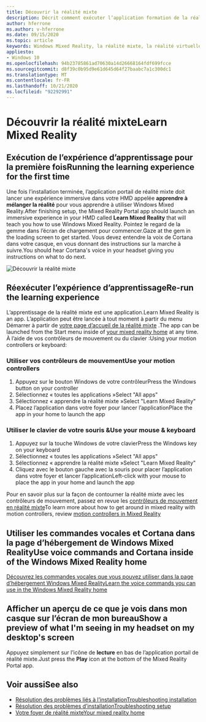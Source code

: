 ```yaml
---
title: Découvrir la réalité mixte
description: Décrit comment exécuter l’application formation de la réalité mixte, qui vous apprend à utiliser et à parcourir Windows Mixed Reality.
author: hferrone
ms.author: v-hferrone
ms.date: 09/15/2020
ms.topic: article
keywords: Windows Mixed Reality, la réalité mixte, la réalité virtuelle, VR, MR, didacticiel, prise en main
appliesto:
- Windows 10
ms.openlocfilehash: 94b23785861ad70630a14d26668164fdf699fcce
ms.sourcegitcommit: d8f39c0b95d9e61d645d64f27baabc7a1c300dc1
ms.translationtype: MT
ms.contentlocale: fr-FR
ms.lasthandoff: 10/21/2020
ms.locfileid: "92292991"
---
```

# <a name="learn-mixed-reality"></a><span data-ttu-id="7ca9e-104">Découvrir la réalité mixte</span><span class="sxs-lookup"><span data-stu-id="7ca9e-104">Learn Mixed Reality</span></span>

## <a name="running-the-learning-experience-for-the-first-time"></a><span data-ttu-id="7ca9e-105">Exécution de l’expérience d’apprentissage pour la première fois</span><span class="sxs-lookup"><span data-stu-id="7ca9e-105">Running the learning experience for the first time</span></span>

<span data-ttu-id="7ca9e-106">Une fois l’installation terminée, l’application portail de réalité mixte doit lancer une expérience immersive dans votre HMD appelée **apprendre à mélanger la réalité** pour vous apprendre à utiliser Windows Mixed Reality.</span><span class="sxs-lookup"><span data-stu-id="7ca9e-106">After finishing setup, the Mixed Reality Portal app should launch an immersive experience in your HMD called **Learn Mixed Reality** that will teach you how to use Windows Mixed Reality.</span></span> <span data-ttu-id="7ca9e-107">Pointez le regard de la gemme dans l’écran de chargement pour commencer.</span><span class="sxs-lookup"><span data-stu-id="7ca9e-107">Gaze at the gem in the loading screen to get started.</span></span> <span data-ttu-id="7ca9e-108">Vous devez entendre la voix de Cortana dans votre casque, en vous donnant des instructions sur la marche à suivre.</span><span class="sxs-lookup"><span data-stu-id="7ca9e-108">You should hear Cortana's voice in your headset giving you instructions on what to do next.</span></span>

![Découvrir la réalité mixte](images/file-learnmixedrealitystart.png)

## <a name="re-run-the-learning-experience"></a><span data-ttu-id="7ca9e-110">Réexécuter l’expérience d’apprentissage</span><span class="sxs-lookup"><span data-stu-id="7ca9e-110">Re-run the learning experience</span></span>

<span data-ttu-id="7ca9e-111">L’apprentissage de la réalité mixte est une application.</span><span class="sxs-lookup"><span data-stu-id="7ca9e-111">Learn Mixed Reality is an app.</span></span> <span data-ttu-id="7ca9e-112">L’application peut être lancée à tout moment à partir du menu Démarrer à partir de [votre page d’accueil de la réalité mixte](your-mixed-reality-home.md) .</span><span class="sxs-lookup"><span data-stu-id="7ca9e-112">The app can be launched from the Start menu inside of [your mixed reality home](your-mixed-reality-home.md) at any time.</span></span> <span data-ttu-id="7ca9e-113">À l’aide de vos contrôleurs de mouvement ou du clavier :</span><span class="sxs-lookup"><span data-stu-id="7ca9e-113">Using your motion controllers or keyboard:</span></span>

### <a name="use-your-motion-controllers"></a><span data-ttu-id="7ca9e-114">Utiliser vos contrôleurs de mouvement</span><span class="sxs-lookup"><span data-stu-id="7ca9e-114">Use your motion controllers</span></span>

1. <span data-ttu-id="7ca9e-115">Appuyez sur le bouton Windows de votre contrôleur</span><span class="sxs-lookup"><span data-stu-id="7ca9e-115">Press the Windows button on your controller</span></span>
2. <span data-ttu-id="7ca9e-116">Sélectionnez « toutes les applications »</span><span class="sxs-lookup"><span data-stu-id="7ca9e-116">Select "All apps"</span></span>
3. <span data-ttu-id="7ca9e-117">Sélectionnez « apprendre la réalité mixte »</span><span class="sxs-lookup"><span data-stu-id="7ca9e-117">Select "Learn Mixed Reality"</span></span>
4. <span data-ttu-id="7ca9e-118">Placez l’application dans votre foyer pour lancer l’application</span><span class="sxs-lookup"><span data-stu-id="7ca9e-118">Place the app in your home to launch the app</span></span>

### <a name="use-your-mouse--keyboard"></a><span data-ttu-id="7ca9e-119">Utiliser le clavier de votre souris &</span><span class="sxs-lookup"><span data-stu-id="7ca9e-119">Use your mouse & keyboard</span></span>

1. <span data-ttu-id="7ca9e-120">Appuyez sur la touche Windows de votre clavier</span><span class="sxs-lookup"><span data-stu-id="7ca9e-120">Press the Windows key on your keyboard</span></span>
2. <span data-ttu-id="7ca9e-121">Sélectionnez « toutes les applications »</span><span class="sxs-lookup"><span data-stu-id="7ca9e-121">Select "All apps"</span></span>
3. <span data-ttu-id="7ca9e-122">Sélectionnez « apprendre la réalité mixte »</span><span class="sxs-lookup"><span data-stu-id="7ca9e-122">Select "Learn Mixed Reality"</span></span>
4. <span data-ttu-id="7ca9e-123">Cliquez avec le bouton gauche avec la souris pour placer l’application dans votre foyer et lancer l’application</span><span class="sxs-lookup"><span data-stu-id="7ca9e-123">Left-click with your mouse to place the app in your home and launch the app</span></span>

<span data-ttu-id="7ca9e-124">Pour en savoir plus sur la façon de contourner la réalité mixte avec les contrôleurs de mouvement, passez en revue les [contrôleurs de mouvement en réalité mixte](controllers-in-wmr.md)</span><span class="sxs-lookup"><span data-stu-id="7ca9e-124">To learn more about how to get around in mixed reality with motion controllers, review [motion controllers in Mixed Reality](controllers-in-wmr.md)</span></span>

## <a name="use-voice-commands-and-cortana-inside-of-the-windows-mixed-reality-home"></a><span data-ttu-id="7ca9e-125">Utiliser les commandes vocales et Cortana dans la page d’hébergement de Windows Mixed Reality</span><span class="sxs-lookup"><span data-stu-id="7ca9e-125">Use voice commands and Cortana inside of the Windows Mixed Reality home</span></span>

[<span data-ttu-id="7ca9e-126">Découvrez les commandes vocales que vous pouvez utiliser dans la page d’hébergement Windows Mixed Reality</span><span class="sxs-lookup"><span data-stu-id="7ca9e-126">Learn the voice commands you can use in the Windows Mixed Reality home</span></span>](https://support.microsoft.com/en-us/help/4041322/windows-10-speech-in-windows-mixed-reality)

## <a name="show-a-preview-of-what-im-seeing-in-my-headset-on-my-desktops-screen"></a><span data-ttu-id="7ca9e-127">Afficher un aperçu de ce que je vois dans mon casque sur l’écran de mon bureau</span><span class="sxs-lookup"><span data-stu-id="7ca9e-127">Show a preview of what I'm seeing in my headset on my desktop's screen</span></span>

<span data-ttu-id="7ca9e-128">Appuyez simplement sur l’icône de **lecture** en bas de l’application portail de réalité mixte.</span><span class="sxs-lookup"><span data-stu-id="7ca9e-128">Just press the **Play** icon at the bottom of the Mixed Reality Portal app.</span></span>

## <a name="see-also"></a><span data-ttu-id="7ca9e-129">Voir aussi</span><span class="sxs-lookup"><span data-stu-id="7ca9e-129">See also</span></span>

* [<span data-ttu-id="7ca9e-130">Résolution des problèmes liés à l’installation</span><span class="sxs-lookup"><span data-stu-id="7ca9e-130">Troubleshooting installation</span></span>](installation_errors.md)
* [<span data-ttu-id="7ca9e-131">Résolution des problèmes d’installation</span><span class="sxs-lookup"><span data-stu-id="7ca9e-131">Troubleshooting setup</span></span>](set-up-questions.md)
* [<span data-ttu-id="7ca9e-132">Votre foyer de réalité mixte</span><span class="sxs-lookup"><span data-stu-id="7ca9e-132">Your mixed reality home</span></span>](your-mixed-reality-home.md)

